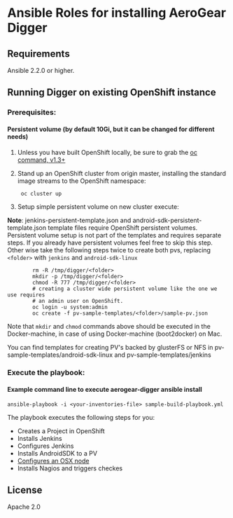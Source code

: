 
# Ansible Roles for installing AeroGear Digger


## Requirements

Ansible 2.2.0 or higher.


## Running Digger on existing OpenShift instance

### Prerequisites:

#### Persistent volume (by default 10Gi, but it can be changed for different needs)

1. Unless you have built OpenShift locally, be sure to grab the [oc command, v1.3+](https://github.com/openshift/origin/releases/tag/v1.3.1)

1. Stand up an OpenShift cluster from origin master, installing the standard image streams to the OpenShift namespace:

        oc cluster up

1. Setup simple persistent volume on new cluster execute:

**Note**: jenkins-persistent-template.json and android-sdk-persistent-template.json
template files require OpenShift persistent volumes.
Persistent volume setup is not part of the templates and requires separate steps.
If you already have persistent volumes feel free to skip this step.
Other wise take the following steps twice to create both pvs, replacing `<folder>` with `jenkins` and `android-sdk-linux`
```
        rm -R /tmp/digger/<folder>
        mkdir -p /tmp/digger/<folder>
        chmod -R 777 /tmp/digger/<folder>
        # creating a cluster wide persistent volume like the one we use requires
        # an admin user on OpenShift.
        oc login -u system:admin
        oc create -f pv-sample-templates/<folder>/sample-pv.json
```
Note that `mkdir` and `chmod` commands above should be executed in the Docker-machine, in case of using Docker-machine (boot2docker) on Mac.

You can find templates for creating PV's backed by glusterFS or NFS in pv-sample-templates/android-sdk-linux and pv-sample-templates/jenkins

### Execute the playbook:

#### Example command line to execute aerogear-digger ansible install
```
ansible-playbook -i <your-inventories-file> sample-build-playbook.yml 
```

The playbook executes the following steps for you:

- Creates a Project in OpenShift
- Installs Jenkins
- Configures Jenkins
- Installs AndroidSDK to a PV
- [Configures an OSX node](./provision-osx/README.md)
- Installs Nagios and triggers checkes


## License

Apache 2.0
